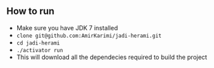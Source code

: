 ## How to run ##

- Make sure you have JDK 7 installed
- `clone git@github.com:AmirKarimi/jadi-herami.git`
- `cd jadi-herami`
- `./activator run`
- This will download all the dependecies required to build the project